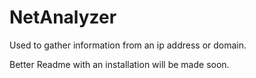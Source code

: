 # NetAnalyzer
Used to gather information from an ip address or domain.

Better Readme with an installation will be made soon.
